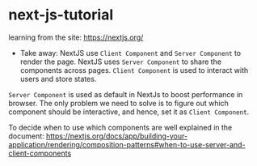 # next-js-tutorial
learning from the site: https://nextjs.org/

* Take away:
NextJS use `Client Component` and `Server Component` to render the page.
NextJS uses `Server Component` to share the components across pages. 
`Client Component` is used to interact with users and store states.

`Server Component` is used as default in NextJs to boost performance in browser. The only problem we need to solve is to figure out which component should be interactive, and hence, set it as `Client Component`.

To decide when to use which components are well explained in the document: https://nextjs.org/docs/app/building-your-application/rendering/composition-patterns#when-to-use-server-and-client-components

